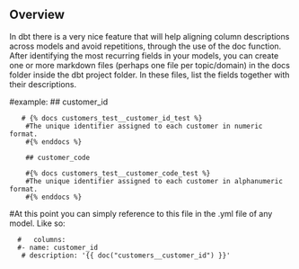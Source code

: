 ## Overview

In dbt there is a very nice feature that will help aligning column descriptions across models and avoid repetitions, through the use of the doc function. After identifying the most recurring fields in your models, you can create one or more markdown files (perhaps one file per topic/domain) in the docs folder inside the dbt project folder. In these files, list the fields together with their descriptions.

#example: 
        ## customer_id

       # {% docs customers_test__customer_id_test %}
        #The unique identifier assigned to each customer in numeric format.
        #{% enddocs %}

        ## customer_code

        #{% docs customers_test__customer_code_test %}
        #The unique identifier assigned to each customer in alphanumeric format.
        #{% enddocs %}

#At this point you can simply reference to this file in the .yml file of any model. Like so:

      #   columns:
      #- name: customer_id
       # description: '{{ doc("customers__customer_id") }}'